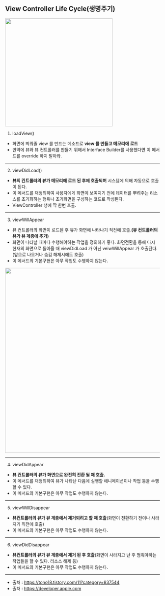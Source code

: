 ## View Controller Life Cycle(생명주기)

<img src = "https://user-images.githubusercontent.com/69136340/104878832-0648b600-59a0-11eb-9b33-d06d82a542b5.jpg" width="350">

1. loadView()
- 화면에 띄워줄 view 를 만드는 메소드로 **view 를 만들고 메모리에 로드**
- 만약에 뷰와 뷰 컨트롤러를 만들기 위해서 Interface Builder를 사용했다면 이 메서드를 override 하지 말아라.
---
2. viewDidLoad()
- **뷰의 컨트롤러의 뷰가 메모리에 로드 된 후에 호출되며** 시스템에 의해 자동으로 호출이 된다.
- 이 메서드를 재정의하여 사용자에게 화면이 보여지기 전에 데이터를 뿌려주는 리소스를 초기화하는 행위나 초기화면을 구성하는 코드로 작성된다.
- ViewController 생에 딱 한번 호출.
---
3. viewWillAppear
- 뷰 컨트롤러의 화면이 로드된 후 뷰가 화면에 나타나기 직전에 호출.**(뷰 컨트롤러의 뷰가 뷰 계층에 추가)**
- 화면이 나타날 때마다 수행해야하는 작업을 정의하기 좋다. 화면전환을 통해 다시 현재의 화면으로 돌아올 때 viewDidLoad 가 아닌 veiwWillAppear 가 호출된다.(앞으로 나오거나 숨김 해제시에도 호출)
- 이 메서드의 기본구현은 아무 작업도 수행하지 않는다.
<img src ="https://user-images.githubusercontent.com/69136340/104886941-e61ff380-59ad-11eb-862a-e87c597affa1.png" width="600">

---
4. viewDidAppear
- **뷰 컨트롤러의 뷰가 화면으로 완전히 전환 될 때 호출.**
- 이 메서드를 재정의하여 뷰가 나타난 다음에 실행할 애니메이션이나 작업 등을 수행 할 수 있다.
- 이 메서드의 기본구현은 아무 작업도 수행하지 않는다.
---
5. viewWillDisappear
- **뷰컨트롤러의 뷰가 뷰 계층에서 제거되려고 할 때 호출**(화면이 전환하기 전이나 사라지기 직전에 호출)
- 이 메서드의 기본구현은 아무 작업도 수행하지 않는다.
---
6. viewDidDisappear
- **뷰컨트롤러의 뷰가 뷰 계층에서 제거 된 후 호출**(화면이 사라지고 난 후 멈춰야하는 작업들을 할 수 있다. 리소스 해제 등)
- 이 메서드의 기본구현은 아무 작업도 수행하지 않는다.
---
- 출처 : https://tono18.tistory.com/11?category=837544
- 출처 : https://developer.apple.com
